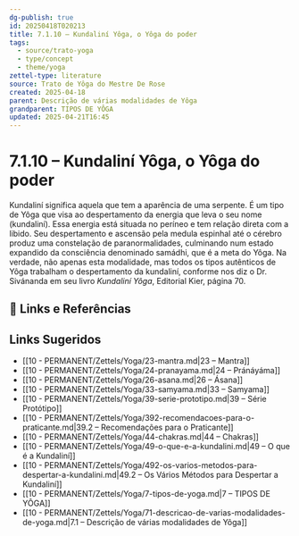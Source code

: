 ```yaml
---
dg-publish: true
id: 20250418T020213
title: 7.1.10 – Kundaliní Yôga, o Yôga do poder
tags:
  - source/trato-yoga
  - type/concept
  - theme/yoga
zettel-type: literature
source: Trato de Yôga do Mestre De Rose
created: 2025-04-18
parent: Descrição de várias modalidades de Yôga
grandparent: TIPOS DE YÔGA
updated: 2025-04-21T16:45
---
```


# 7.1.10 – Kundaliní Yôga, o Yôga do poder

Kundaliní significa aquela que tem a aparência de uma serpente. É um tipo de Yôga que visa ao despertamento da energia que leva o seu nome (kundaliní). Essa energia está situada no períneo e tem relação direta com a libido. Seu despertamento e ascensão pela medula espinhal até o cérebro produz uma constelação de paranormalidades, culminando num estado expandido da consciência denominado samádhi, que é a meta do Yôga. Na verdade, não apenas esta modalidade, mas todos os tipos autênticos de Yôga trabalham o despertamento da kundaliní, conforme nos diz o Dr. Sivánanda em seu livro *Kundaliní Yôga*, Editorial Kier, página 70.

## 🔗 Links e Referências

## Links Sugeridos

- [[10 - PERMANENT/Zettels/Yoga/23-mantra.md|23 – Mantra]]
- [[10 - PERMANENT/Zettels/Yoga/24-pranayama.md|24 – Pránáyáma]]
- [[10 - PERMANENT/Zettels/Yoga/26-asana.md|26 – Ásana]]
- [[10 - PERMANENT/Zettels/Yoga/33-samyama.md|33 – Samyama]]
- [[10 - PERMANENT/Zettels/Yoga/39-serie-prototipo.md|39 – Série Protótipo]]
- [[10 - PERMANENT/Zettels/Yoga/392-recomendacoes-para-o-praticante.md|39.2 – Recomendações para o Praticante]]
- [[10 - PERMANENT/Zettels/Yoga/44-chakras.md|44 – Chakras]]
- [[10 - PERMANENT/Zettels/Yoga/49-o-que-e-a-kundalini.md|49 – O que é a Kundaliní]]
- [[10 - PERMANENT/Zettels/Yoga/492-os-varios-metodos-para-despertar-a-kundalini.md|49.2 – Os Vários Métodos para Despertar a Kundaliní]]
- [[10 - PERMANENT/Zettels/Yoga/7-tipos-de-yoga.md|7 – TIPOS DE YÔGA]]
- [[10 - PERMANENT/Zettels/Yoga/71-descricao-de-varias-modalidades-de-yoga.md|7.1 – Descrição de várias modalidades de Yôga]]